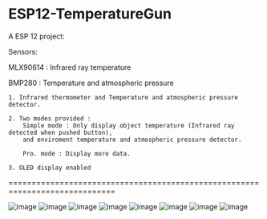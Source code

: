 # ESP12-TemperatureGun
A ESP 12 project:

Sensors:

MLX90614 : Infrared ray temperature 
    
BMP280 : Temperature and atmospheric pressure


    1. Infrared thermometer and Temperature and atmospheric pressure detector.
    
    2. Two modes provided : 
        Simple mode : Only display object temperature (Infrared ray detected when pushed button), 
        and enviroment temperature and atmospheric pressure detector.
        
        Pro. mode : Display more data.

    3. OLED display enabled
    
    
=============================================================================

![image](https://github.com/Kang-Jack/ESP12-TemperatureGun/raw/master/png/1.png)
![image](https://github.com/Kang-Jack/ESP12-TemperatureGun/raw/master/png/2.png)
![image](https://github.com/Kang-Jack/ESP12-TemperatureGun/raw/master/png/3.png)
![image](https://github.com/Kang-Jack/ESP12-TemperatureGun/raw/master/png/4.png)
![image](https://github.com/Kang-Jack/ESP12-TemperatureGun/raw/master/png/5.png)
![image](https://github.com/Kang-Jack/ESP12-TemperatureGun/raw/master/png/6.png)
![image](https://github.com/Kang-Jack/ESP12-TemperatureGun/raw/master/png/7.png)
![image](https://github.com/Kang-Jack/ESP12-TemperatureGun/raw/master/png/8.png)
    
    
